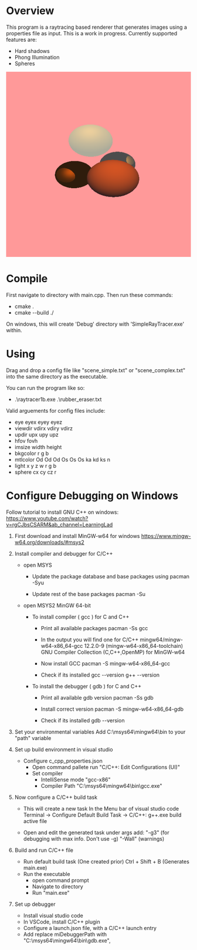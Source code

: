 # Overview
This program is a raytracing based renderer that generates images using a properties file as input. This is a work in progress. 
Currently supported features are: 
- Hard shadows
- Phong Illumination
- Spheres

![Example](Examples/demo_image.png)

# Compile
First navigate to directory with main.cpp. Then run these commands:  
- cmake .
- cmake --build ./

On windows, this will create 'Debug' directory with 'SimpleRayTracer.exe' within.

# Using

Drag and drop a config file like "scene_simple.txt" or "scene_complex.txt" into the same directory as the executable.

You can run the program like so:
- .\raytracer1b.exe .\rubber_eraser.txt

Valid arguements for config files include:
- eye   eyex eyey eyez
- viewdir   vdirx  vdiry  vdirz
- updir   upx  upy  upz
- hfov   fovh
- imsize   width  height
- bkgcolor   r  g  b
- mtlcolor   Od Od Od Os Os Os ka kd ks n
- light x y z w r g b
- sphere   cx  cy  cz  r

# Configure Debugging on Windows
Follow tutorial to install GNU C++ on windows:
https://www.youtube.com/watch?v=rgCJbsCSARM&ab_channel=LearningLad

1. First download and install MinGW-w64 for windows
    https://www.mingw-w64.org/downloads/#msys2

2. Install compiler and debugger for C/C++
    * open MSYS
        * Update the package database and base packages using
        pacman -Syu

        * Update rest of the base packages 
        pacman -Su

    * open MSYS2 MinGW 64-bit
        * To install compiler ( gcc ) for C and C++
            - Print all available packages
                pacman -Ss gcc 

            - In the output you will find one for C/C++
                mingw64/mingw-w64-x86_64-gcc 12.2.0-9 (mingw-w64-x86_64-toolchain)
                GNU Compiler Collection (C,C++,OpenMP) for MinGW-w64

            - Now install GCC
                pacman -S mingw-w64-x86_64-gcc

            - Check if its installed
                gcc --version
                g++ --version

        * To install the debugger ( gdb ) for C and C++
            - Print all available gdb version
                pacman -Ss gdb 
            
            - Install correct version
                pacman -S mingw-w64-x86_64-gdb

            - Check if its installed
                gdb --version

3. Set your environmental variables
    Add C:\msys64\mingw64\bin to your "path" variable

4. Set up build environment in visual studio
    * Configure c_cpp_properties.json
        * Open command pallete
            run "C/C++: Edit Configurations (UI)"
        * Set compiler 
            - IntelliSense mode "gcc-x86"
            - Compiler Path "C:\msys64\mingw64\bin\gcc.exe"

5. Now configure a C/C++ build task
    * This will create a new task
        In the Menu bar of visual studio code 
        Terminal -> Configure Default Build Task -> C/C++: g++.exe build active file
        
    * Open and edit the generated task
        under args add: 
            "-g3" (for debugging with max info. Don't use -g)
            "-Wall" (warnings) 

6. Build and run C/C++ file
    * Run default build task (One created prior)
        Ctrl + Shift + B (Generates main.exe)
    * Run the executable 
        * open command prompt
        * Navigate to directory
        * Run "main.exe"

7. Set up debugger
    * Install visual studio code
    * In VSCode, install C/C++ plugin
    * Configure a launch.json file, with a C/C++ launch entry
    * Add replace miDebuggerPath with "C:\\msys64\\mingw64\\bin\\gdb.exe",
